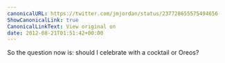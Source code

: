 ```yaml
---
canonicalURL: https://twitter.com/jmjordan/status/237728655575494656
ShowCanonicalLink: true
CanonicalLinkText: View original on
date: 2012-08-21T01:51:42+00:00
---
```

So the question now is: should I celebrate with a cocktail or Oreos?